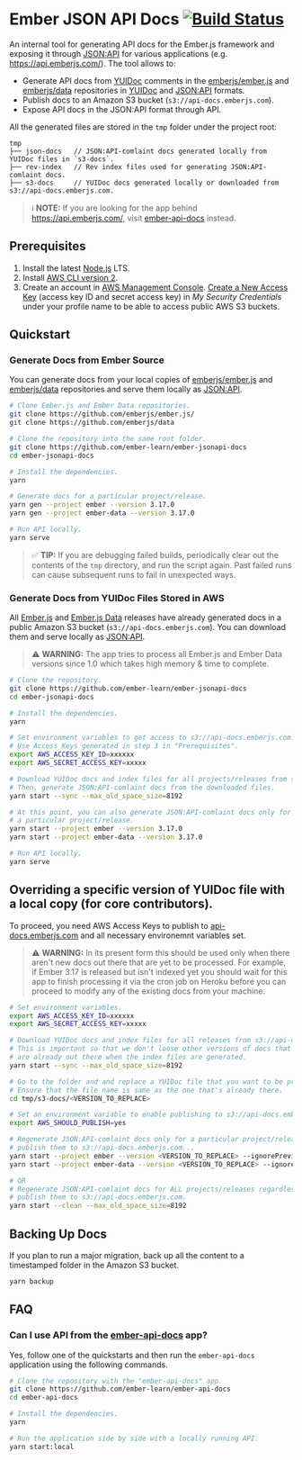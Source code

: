 # Ember JSON API Docs [![Build Status](https://travis-ci.org/ember-learn/ember-jsonapi-docs.svg?branch=master)](https://travis-ci.org/ember-learn/ember-jsonapi-docs)

An internal tool for generating API docs for the Ember.js framework and exposing it through [JSON:API](http://jsonapi.org/) for various applications (e.g. https://api.emberjs.com/). The tool allows to:

- Generate API docs from [YUIDoc](http://yui.github.io/yuidoc/syntax/index.html) comments in the [emberjs/ember.js](https://github.com/emberjs/ember.js/) and [emberjs/data](https://github.com/emberjs/data) repositories in [YUIDoc](http://yui.github.io/yuidoc/) and [JSON:API](http://jsonapi.org/) formats.
- Publish docs to an Amazon S3 bucket (`s3://api-docs.emberjs.com`).
- Expose API docs in the JSON:API format through API.

All the generated files are stored in the `tmp` folder under the project root:

```
tmp
├── json-docs   // JSON:API-comlaint docs generated locally from YUIDoc files in `s3-docs`.
├── rev-index   // Rev index files used for generating JSON:API-comlaint docs.
├── s3-docs     // YUIDoc docs generated locally or downloaded from s3://api-docs.emberjs.com.
```

> ℹ️ **NOTE:** If you are looking for the app behind https://api.emberjs.com/, visit [ember-api-docs](https://github.com/ember-learn/ember-api-docs) instead.

## Prerequisites

1. Install the latest [Node.js](https://nodejs.org/) LTS.
2. Install [AWS CLI version 2](https://docs.aws.amazon.com/cli/latest/userguide/cli-chap-install.html).
3. Create an account in [AWS Management Console](https://console.aws.amazon.com). [Create a New Access Key](https://docs.aws.amazon.com/general/latest/gr/managing-aws-access-keys.html) (access key ID and secret access key) in *My Security Credentials* under your profile name to be able to access public AWS S3 buckets.

## Quickstart

### Generate Docs from Ember Source

You can generate docs from your local copies of [emberjs/ember.js](https://github.com/emberjs/ember.js/) and [emberjs/data](https://github.com/emberjs/data) repositories and serve them locally as [JSON:API](http://jsonapi.org/).

```bash
# Clone Ember.js and Ember Data repositories.
git clone https://github.com/emberjs/ember.js/
git clone https://github.com/emberjs/data

# Clone the repository into the same root folder.
git clone https://github.com/ember-learn/ember-jsonapi-docs
cd ember-jsonapi-docs

# Install the dependencies.
yarn

# Generate docs for a particular project/release.
yarn gen --project ember --version 3.17.0
yarn gen --project ember-data --version 3.17.0

# Run API locally.
yarn serve
```

> ✅ **TIP:** If you are debugging failed builds, periodically clear out the contents of the `tmp` directory, and run the script again. Past failed runs can cause subsequent runs to fail in unexpected ways.

### Generate Docs from YUIDoc Files Stored in AWS

All [Ember.js](https://github.com/emberjs/ember.js/) and [Ember.js Data](https://github.com/emberjs/data) releases have already generated docs in a public Amazon S3 bucket (`s3://api-docs.emberjs.com`). You can download them and serve locally as [JSON:API](http://jsonapi.org/).

> ⚠️ **WARNING:** The app tries to process all Ember.js and Ember Data versions since 1.0 which takes high memory & time to complete.

```bash
# Clone the repository.
git clone https://github.com/ember-learn/ember-jsonapi-docs
cd ember-jsonapi-docs

# Install the dependencies.
yarn

# Set environment variables to get access to s3://api-docs.emberjs.com.
# Use Access Keys generated in step 3 in "Prerequisites".
export AWS_ACCESS_KEY_ID=xxxxxx
export AWS_SECRET_ACCESS_KEY=xxxxx

# Download YUIDoc docs and index files for all projects/releases from s3://api-docs.emberjs.com.
# Then, generate JSON:API-comlaint docs from the downloaded files.
yarn start --sync --max_old_space_size=8192

# At this point, you can also generate JSON:API-comlaint docs only for 
# a particular project/release.
yarn start --project ember --version 3.17.0
yarn start --project ember-data --version 3.17.0

# Run API locally.
yarn serve
```

## Overriding a specific version of YUIDoc file with a local copy (for core contributors).

To proceed, you need AWS Access Keys to publish to [api-docs.emberjs.com](http://api-docs.emberjs.com/) and all necessary environemnt variables set.

> ⚠️ **WARNING:** In its present form this should be used only when there aren't new docs out there that are yet to be processed. For example, if Ember 3.17 is released but isn't indexed yet you should wait for this app to finish processing it via the cron job on Heroku before you can proceed to modify any of the existing docs from your machine.

```bash
# Set environment variables.
export AWS_ACCESS_KEY_ID=xxxxxx
export AWS_SECRET_ACCESS_KEY=xxxxx

# Download YUIDoc docs and index files for all releases from s3://api-docs.emberjs.com.
# This is important so that we don't loose other versions of docs that 
# are already out there when the index files are generated.
yarn start --sync --max_old_space_size=8192

# Go to the folder and and replace a YUIDoc file that you want to be processed.
# Ensure that the file name is same as the one that's already there.
cd tmp/s3-docs/<VERSION_TO_REPLACE>

# Set an environment variable to enable publishing to s3://api-docs.emberjs.com.
export AWS_SHOULD_PUBLISH=yes

# Regenerate JSON:API-comlaint docs only for a particular project/release and 
# publish them to s3://api-docs.emberjs.com...
yarn start --project ember --version <VERSION_TO_REPLACE> --ignorePreviouslyIndexedDoc
yarn start --project ember-data --version <VERSION_TO_REPLACE> --ignorePreviouslyIndexedDoc

# OR
# Regenerate JSON:API-comlaint docs for ALL projects/releases regardless of indexed version and 
# publish them to s3://api-docs.emberjs.com.
yarn start --clean --max_old_space_size=8192
```

## Backing Up Docs

If you plan to run a major migration, back up all the content to a timestamped folder in the Amazon S3 bucket.

```bash
yarn backup
```

## FAQ

### Can I use API from the [ember-api-docs](https://github.com/ember-learn/ember-api-docs) app?

Yes, follow one of the quickstarts and then run the `ember-api-docs` application using the following commands.

```bash
# Clone the repository with the "ember-api-docs" app.
git clone https://github.com/ember-learn/ember-api-docs
cd ember-api-docs

# Install the dependencies.
yarn

# Run the application side by side with a locally running API.
yarn start:local
```
